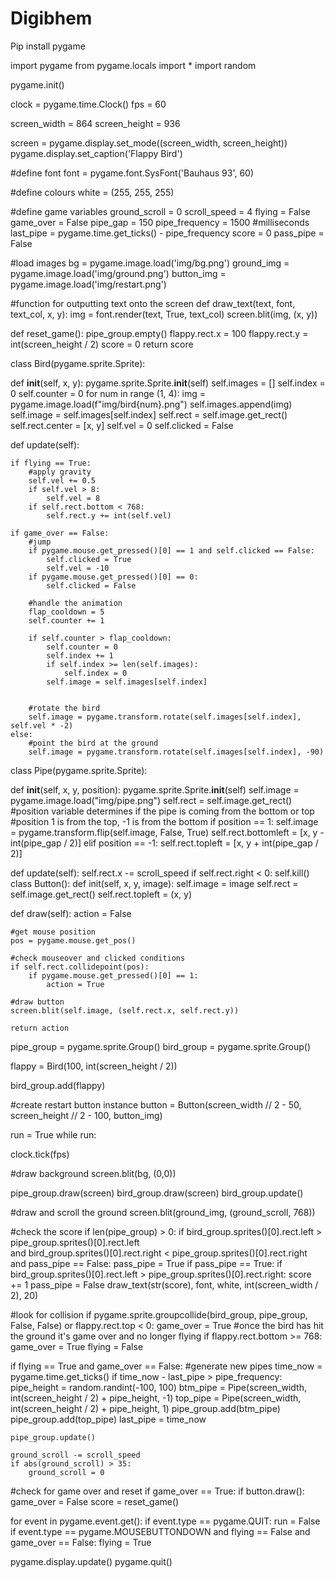 # Digibhem
Pip install pygame

import pygame from pygame.locals import * import random

pygame.init()

clock = pygame.time.Clock() fps = 60

screen_width = 864 screen_height = 936

screen = pygame.display.set_mode((screen_width, screen_height)) pygame.display.set_caption('Flappy Bird')

#define font font = pygame.font.SysFont('Bauhaus 93', 60)

#define colours white = (255, 255, 255)

#define game variables ground_scroll = 0 scroll_speed = 4 flying = False game_over = False pipe_gap = 150 pipe_frequency = 1500 #milliseconds last_pipe = pygame.time.get_ticks() - pipe_frequency score = 0 pass_pipe = False

#load images bg = pygame.image.load('img/bg.png') ground_img = pygame.image.load('img/ground.png') button_img = pygame.image.load('img/restart.png')

#function for outputting text onto the screen def draw_text(text, font, text_col, x, y): img = font.render(text, True, text_col) screen.blit(img, (x, y))

def reset_game(): pipe_group.empty() flappy.rect.x = 100 flappy.rect.y = int(screen_height / 2) score = 0 return score

class Bird(pygame.sprite.Sprite):

def __init__(self, x, y):
	pygame.sprite.Sprite.__init__(self)
	self.images = []
	self.index = 0
	self.counter = 0
	for num in range (1, 4):
		img = pygame.image.load(f"img/bird{num}.png")
		self.images.append(img)
	self.image = self.images[self.index]
	self.rect = self.image.get_rect()
	self.rect.center = [x, y]
	self.vel = 0
	self.clicked = False

def update(self):

	if flying == True:
		#apply gravity
		self.vel += 0.5
		if self.vel > 8:
			self.vel = 8
		if self.rect.bottom < 768:
			self.rect.y += int(self.vel)

	if game_over == False:
		#jump
		if pygame.mouse.get_pressed()[0] == 1 and self.clicked == False:
			self.clicked = True
			self.vel = -10
		if pygame.mouse.get_pressed()[0] == 0:
			self.clicked = False

		#handle the animation
		flap_cooldown = 5
		self.counter += 1
		
		if self.counter > flap_cooldown:
			self.counter = 0
			self.index += 1
			if self.index >= len(self.images):
				self.index = 0
			self.image = self.images[self.index]


		#rotate the bird
		self.image = pygame.transform.rotate(self.images[self.index], self.vel * -2)
	else:
		#point the bird at the ground
		self.image = pygame.transform.rotate(self.images[self.index], -90)
class Pipe(pygame.sprite.Sprite):

def __init__(self, x, y, position):
	pygame.sprite.Sprite.__init__(self)
	self.image = pygame.image.load("img/pipe.png")
	self.rect = self.image.get_rect()
	#position variable determines if the pipe is coming from the bottom or top
	#position 1 is from the top, -1 is from the bottom
	if position == 1:
		self.image = pygame.transform.flip(self.image, False, True)
		self.rect.bottomleft = [x, y - int(pipe_gap / 2)]
	elif position == -1:
		self.rect.topleft = [x, y + int(pipe_gap / 2)]


def update(self):
	self.rect.x -= scroll_speed
	if self.rect.right < 0:
		self.kill()
class Button(): def init(self, x, y, image): self.image = image self.rect = self.image.get_rect() self.rect.topleft = (x, y)

def draw(self):
	action = False

	#get mouse position
	pos = pygame.mouse.get_pos()

	#check mouseover and clicked conditions
	if self.rect.collidepoint(pos):
		if pygame.mouse.get_pressed()[0] == 1:
			action = True

	#draw button
	screen.blit(self.image, (self.rect.x, self.rect.y))

	return action
pipe_group = pygame.sprite.Group() bird_group = pygame.sprite.Group()

flappy = Bird(100, int(screen_height / 2))

bird_group.add(flappy)

#create restart button instance button = Button(screen_width // 2 - 50, screen_height // 2 - 100, button_img)

run = True while run:

clock.tick(fps)

#draw background
screen.blit(bg, (0,0))

pipe_group.draw(screen)
bird_group.draw(screen)
bird_group.update()

#draw and scroll the ground
screen.blit(ground_img, (ground_scroll, 768))

#check the score
if len(pipe_group) > 0:
	if bird_group.sprites()[0].rect.left > pipe_group.sprites()[0].rect.left\
		and bird_group.sprites()[0].rect.right < pipe_group.sprites()[0].rect.right\
		and pass_pipe == False:
		pass_pipe = True
	if pass_pipe == True:
		if bird_group.sprites()[0].rect.left > pipe_group.sprites()[0].rect.right:
			score += 1
			pass_pipe = False
draw_text(str(score), font, white, int(screen_width / 2), 20)


#look for collision
if pygame.sprite.groupcollide(bird_group, pipe_group, False, False) or flappy.rect.top < 0:
	game_over = True
#once the bird has hit the ground it's game over and no longer flying
if flappy.rect.bottom >= 768:
	game_over = True
	flying = False


if flying == True and game_over == False:
	#generate new pipes
	time_now = pygame.time.get_ticks()
	if time_now - last_pipe > pipe_frequency:
		pipe_height = random.randint(-100, 100)
		btm_pipe = Pipe(screen_width, int(screen_height / 2) + pipe_height, -1)
		top_pipe = Pipe(screen_width, int(screen_height / 2) + pipe_height, 1)
		pipe_group.add(btm_pipe)
		pipe_group.add(top_pipe)
		last_pipe = time_now

	pipe_group.update()

	ground_scroll -= scroll_speed
	if abs(ground_scroll) > 35:
		ground_scroll = 0


#check for game over and reset
if game_over == True:
	if button.draw():
		game_over = False
		score = reset_game()


for event in pygame.event.get():
	if event.type == pygame.QUIT:
		run = False
	if event.type == pygame.MOUSEBUTTONDOWN and flying == False and game_over == False:
		flying = True

pygame.display.update()
pygame.quit()
